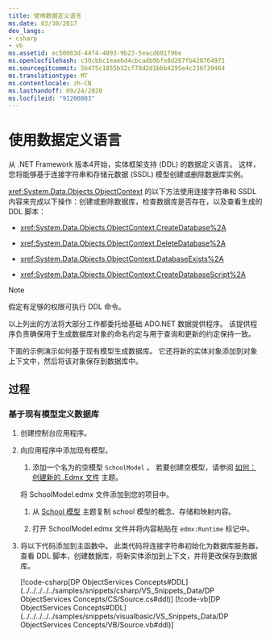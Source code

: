 ```yaml
---
title: 使用数据定义语言
ms.date: 03/30/2017
dev_langs:
- csharp
- vb
ms.assetid: ec50083d-44f4-4093-9b23-5eacd601f96e
ms.openlocfilehash: c30cbbc1eae6d4cbcadb9bfe8d267fb428764971
ms.sourcegitcommit: 5b475c1855b32cf78d2d1bbb4295e4c236f39464
ms.translationtype: MT
ms.contentlocale: zh-CN
ms.lasthandoff: 09/24/2020
ms.locfileid: "91200883"
---
```

# <a name="working-with-data-definition-language"></a>使用数据定义语言

从 .NET Framework 版本4开始，实体框架支持 (DDL) 的数据定义语言。 这样，您将能够基于连接字符串和存储元数据 (SSDL) 模型创建或删除数据库实例。  
  
 <xref:System.Data.Objects.ObjectContext> 的以下方法使用连接字符串和 SSDL 内容来完成以下操作：创建或删除数据库，检查数据库是否存在，以及查看生成的 DDL 脚本：  
  
- <xref:System.Data.Objects.ObjectContext.CreateDatabase%2A>  
  
- <xref:System.Data.Objects.ObjectContext.DeleteDatabase%2A>  
  
- <xref:System.Data.Objects.ObjectContext.DatabaseExists%2A>  
  
- <xref:System.Data.Objects.ObjectContext.CreateDatabaseScript%2A>  
  
> [!NOTE]
> 假定有足够的权限可执行 DDL 命令。  
  
 以上列出的方法将大部分工作都委托给基础 ADO.NET 数据提供程序。 该提供程序负责确保用于生成数据库对象的命名约定与用于查询和更新的约定保持一致。  
  
 下面的示例演示如何基于现有模型生成数据库。 它还将新的实体对象添加到对象上下文中，然后将该对象保存到数据库中。  
  
## <a name="procedures"></a>过程  
  
### <a name="to-define-a-database-based-on-the-existing-model"></a>基于现有模型定义数据库  
  
1. 创建控制台应用程序。  
  
2. 向应用程序中添加现有模型。  
  
    1. 添加一个名为的空模型 `SchoolModel` 。 若要创建空模型，请参阅 [如何：创建新的 .Edmx 文件](/previous-versions/dotnet/netframework-4.0/cc716703(v=vs.100)) 主题。  
  
     将 SchoolModel.edmx 文件添加到您的项目中。  
  
    1. 从 [School 模型](/previous-versions/dotnet/netframework-4.0/bb896300(v=vs.100)) 主题复制 school 模型的概念、存储和映射内容。  
  
    2. 打开 SchoolModel.edmx 文件并将内容粘贴在 `edmx:Runtime` 标记中。  
  
3. 将以下代码添加到主函数中。 此类代码将连接字符串初始化为数据库服务器，查看 DDL 脚本，创建数据库，将新实体添加到上下文，并将更改保存到数据库。  
  
     [!code-csharp[DP ObjectServices Concepts#DDL](../../../../../samples/snippets/csharp/VS_Snippets_Data/DP ObjectServices Concepts/CS/Source.cs#ddl)]
     [!code-vb[DP ObjectServices Concepts#DDL](../../../../../samples/snippets/visualbasic/VS_Snippets_Data/DP ObjectServices Concepts/VB/Source.vb#ddl)]
